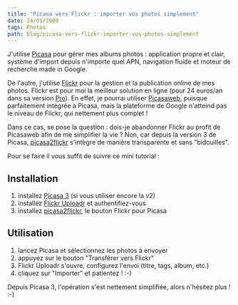 ```yaml
---
title: "Picasa vers Flickr : importer vos photos simplement"
date: 24/01/2009
tags: Photos
path: blog/picasa-vers-flickr-importer-vos-photos-simplement
---
```

J'utilise [Picasa](http://picasa.google.com/) pour gérer mes albums photos : application propre et clair, système d'import depuis n'importe quel APN, navigation fluide et moteur de recherche made in Google.

De l'autre, j'utilise [Flickr](http://www.flickr.com/tools/) pour la gestion et la publication online de mes photos. Flickr est pour moi la meilleur solution en ligne (pour 24 euros/an dans sa version [Pro](http://www.flickr.com/upgrade/)).
En effet, je pourrai utiliser [Picasaweb](http://picasaweb.google.fr/), puisque parfaitement intégrée à Picasa, mais la plateforme de Google n'atteind pas le niveau de Flickr, qui nettement plus complet !

Dans ce cas, se pose la question : dois-je abandonner Flickr au profit de Picasaweb afin de me simplifier la vie ?
Non, car depuis la version 3 de Picasa, [picasa2flickr](http://picasa2flickr.sourceforge.net/install_v2.html) s'intègre de manière transparente et sans "bidouilles".

Pour se faire il vous suffit de suivre ce mini tutorial :
<!-- excerpt -->
## Installation
1. installez [Picasa 3](http://picasa.google.com/) (si vous utiliser encore la v2)
2. installez [Flickr Uploadr](http://www.flickr.com/tools/) et authentifiez-vous
3. installez [picasa2flickr](http://picasa2flickr.sourceforge.net/install_v2.html), le bouton Flickr pour Picasa

## Utilisation
1. lancez Picasa et sélectionnez les photos à envoyer
2. appuyez sur le bouton "Transférer vers Flickr"
3. Flickr Uploadr s'ouvre, configurez l'envoi (titre, tags, album, etc.)
4. cliquez sur "Importer" et patientez ! :-)

Depuis Picasa 3, l'opération s'est nettement simplifiée, alors n'hésitez plus ! :-)
